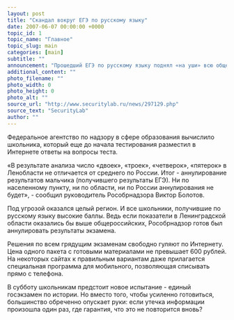 ```yaml
---
layout: post
title: "Скандал вокруг ЕГЭ по русскому языку"
date: 2007-06-07 00:00:00 +0000
topic_id: 1
topic_name: "Главное"
topic_slug: main
categories: [main]
subtitle: ""
announcement: "Прошедший ЕГЭ по русскому языку поднял «на уши» всю общественность. Один из  школьников из Ленобласти сумел добраться до заветного пакета и вскрыть варианты заданий раньше времени. Решив свой вариант, он тут же поспешил поделиться ответами с друзьями, выложив их в Интернет. Абитуриенты, естественно, не упустили свой шанс."
additional_content: ""
photo_filename: ""
photo_width: 0
photo_height: 0
photo_alt: ""
source_url: "http://www.securitylab.ru/news/297129.php"
source_text: "SecurityLab"
author: ""
---
```

Федеральное агентство по надзору в сфере образования вычислило школьника, который ещe до начала тестирования разместил в Интернете ответы на вопросы теста.

«В результате анализа число «двоек», «троек», «четверок», «пятерок» в Ленобласти не отличается от среднего по России. Итог - аннулирование результатов мальчика (получившего результаты ЕГЭ). Ни по населенному пункту, ни по области, ни по России аннулирования не будет», - сообщил руководитель Рособрнадзора Виктор Болотов.

Под угрозой оказался целый регион. И все школьники, получившие по русскому языку высокие баллы. Ведь если показатели в Ленинградской области оказались бы выше общероссийских, Рособрнадзор готов был аннулировать результаты экзамена.

Решения по всем грядущим экзаменам свободно гуляют по Интернету. Цена одного пакета с готовыми материалами не превышает 600 рублей. На некоторых сайтах к правильным вариантам даже прилагается специальная программа для мобильного, позволяющая списывать прямо с телефона.

В субботу школьникам предстоит новое испытание - единый госэкзамен по истории. Но вместо того, чтобы усиленно готовиться, большинство обреченно опускает руки: если утечка информации произошла один раз, где гарантия, что это не повторится вновь?
